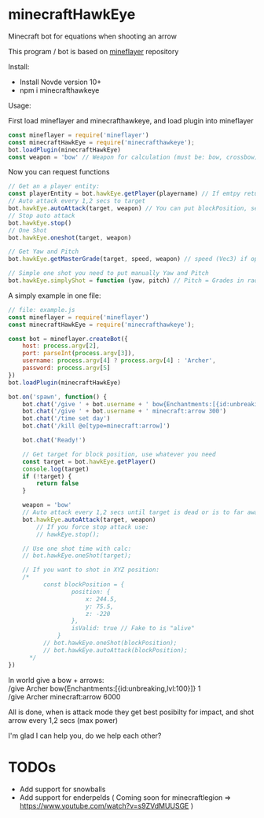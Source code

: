 # minecraftHawkEye
Minecraft bot for equations when shooting an arrow

This program / bot is based on <a href="https://github.com/PrismarineJS/mineflayer" target="_blank">mineflayer</a> repository

Install:
- Install Novde version 10+
- npm i minecrafthawkeye


Usage: 

First load mineflayer and minecrafthawkeye, and load plugin into mineflayer
```js
const mineflayer = require('mineflayer')
const minecraftHawkEye = require('minecrafthawkeye');
bot.loadPlugin(minecraftHawkEye)
const weapon = 'bow' // Weapon for calculation (must be: bow, crossbow)
```

Now you can request functions
```js
// Get an a player entity:
const playerEntity = bot.hawkEye.getPlayer(playername) // If emtpy return first player found
// Auto attack every 1,2 secs to target
bot.hawkEye.autoAttack(target, weapon) // You can put blockPosition, see example,
// Stop auto attack
bot.hawkEye.stop()
// One Shot
bot.hawkEye.oneshot(target, weapon)

// Get Yaw and Pitch
bot.hawkEye.getMasterGrade(target, speed, weapon) // speed (Vec3) if optional, but this is use for calc the intersection between arrow and new target position

// Simple one shot you need to put manually Yaw and Pitch
bot.hawkEye.simplyShot = function (yaw, pitch) // Pitch = Grades in radians
```

A simply example in one file:

```js
// file: example.js
const mineflayer = require('mineflayer')
const minecraftHawkEye = require('minecrafthawkeye');

const bot = mineflayer.createBot({
    host: process.argv[2],
    port: parseInt(process.argv[3]),
    username: process.argv[4] ? process.argv[4] : 'Archer',
    password: process.argv[5]
})
bot.loadPlugin(minecraftHawkEye)

bot.on('spawn', function() {
    bot.chat('/give ' + bot.username + ' bow{Enchantments:[{id:unbreaking,lvl:100}]} 1')
    bot.chat('/give ' + bot.username + ' minecraft:arrow 300')
    bot.chat('/time set day')
    bot.chat('/kill @e[type=minecraft:arrow]')

    bot.chat('Ready!')

    // Get target for block position, use whatever you need
    const target = bot.hawkEye.getPlayer()
    console.log(target)
    if (!target) {
        return false
    }

    weapon = 'bow'
    // Auto attack every 1,2 secs until target is dead or is to far away
    bot.hawkEye.autoAttack(target, weapon)
        // If you force stop attack use:
        // hawkEye.stop();

    // Use one shot time with calc:
    // bot.hawkEye.oneShot(target);

    // If you want to shot in XYZ position:
    /*
          const blockPosition = {
                  position: {
                      x: 244.5,
                      y: 75.5,
                      z: -220
                  },
                  isValid: true // Fake to is "alive"
              }
          // bot.hawkEye.oneShot(blockPosition);
          // bot.hawkEye.autoAttack(blockPosition);
      */
})
```

In world give a bow + arrows: \
/give Archer bow{Enchantments:[{id:unbreaking,lvl:100}]} 1 \
/give Archer minecraft:arrow 6000

All is done, when is attack mode they get best posibilty for impact, and shot arrow every 1,2 secs (max power)

I'm glad I can help you, do we help each other?

# TODOs
- Add support for snowballs
- Add support for enderpelds ( Coming soon for minecraftlegion => https://www.youtube.com/watch?v=s9ZVdMUUSGE )

